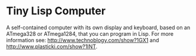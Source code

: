 # Tiny Lisp Computer
A self-contained computer with its own display and keyboard, based on an ATmega328 or ATmega1284, that you can program in Lisp.
For more information see: http://www.technoblogy.com/show?1GX1 and http://www.plasticki.com/show?1INT.
